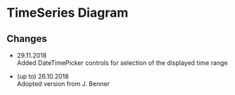# TimeSeries Diagram

## Changes

- 29.11.2018  
  Added DateTimePicker controls for selection of the displayed time range

- (up to) 26.10.2018  
  Adopted version from J. Benner